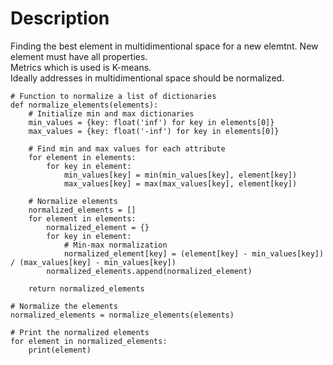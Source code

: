 # Description

Finding the best element in multidimentional space for a new elemtnt. New element must have all properties. <br>
Metrics which is used is K-means. <br>
Ideally addresses in multidimentional space should be normalized. <br>

```
# Function to normalize a list of dictionaries
def normalize_elements(elements):
    # Initialize min and max dictionaries
    min_values = {key: float('inf') for key in elements[0]}
    max_values = {key: float('-inf') for key in elements[0]}
    
    # Find min and max values for each attribute
    for element in elements:
        for key in element:
            min_values[key] = min(min_values[key], element[key])
            max_values[key] = max(max_values[key], element[key])
    
    # Normalize elements
    normalized_elements = []
    for element in elements:
        normalized_element = {}
        for key in element:
            # Min-max normalization
            normalized_element[key] = (element[key] - min_values[key]) / (max_values[key] - min_values[key])
        normalized_elements.append(normalized_element)
    
    return normalized_elements

# Normalize the elements
normalized_elements = normalize_elements(elements)

# Print the normalized elements
for element in normalized_elements:
    print(element)
```
